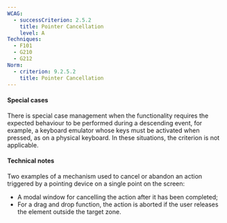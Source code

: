 ```yaml
---
WCAG:
  - successCriterion: 2.5.2
    title: Pointer Cancellation
    level: A
Techniques:
  - F101
  - G210
  - G212
Norm:
  - criterion: 9.2.5.2
    title: Pointer Cancellation
---
```


#### Special cases

There is special case management when the functionality requires the expected behaviour to be performed during a descending event, for example, a keyboard emulator whose keys must be activated when pressed, as on a physical keyboard. In these situations, the criterion is not applicable.

#### Technical notes

Two examples of a mechanism used to cancel or abandon an action triggered by a pointing device on a single point on the screen:

- A modal window for cancelling the action after it has been completed;
- For a drag and drop function, the action is aborted if the user releases the element outside the target zone.
